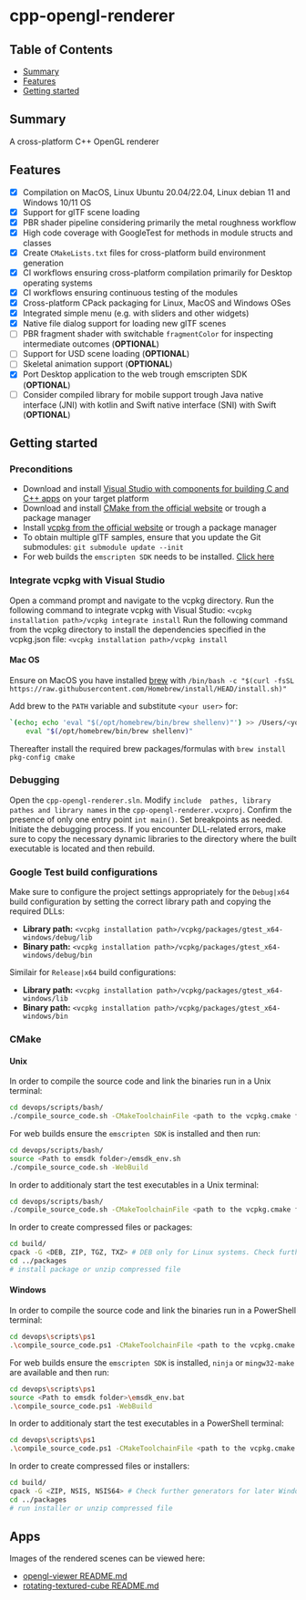 # cpp-opengl-renderer

## Table of Contents

+ [Summary](#summary)
+ [Features](#features)
+ [Getting started](#getting-started)

## Summary

A cross-platform C++ OpenGL renderer

## Features

- [x] Compilation on MacOS, Linux Ubuntu 20.04/22.04, Linux debian 11 and Windows 10/11 OS
- [x] Support for glTF scene loading
- [x] PBR shader pipeline considering primarily the metal roughness workflow
- [x] High code coverage with GoogleTest for methods in module structs and classes 
- [x] Create `CMakeLists.txt` files for cross-platform build environment generation
- [x] CI workflows ensuring cross-platform compilation primarily for Desktop operating systems 
- [x] CI workflows ensuring continuous testing of the modules 
- [x] Cross-platform CPack packaging for Linux, MacOS and Windows OSes
- [x] Integrated simple menu (e.g. with sliders and other widgets)
- [x] Native file dialog support for loading new glTF scenes
- [ ] PBR fragment shader with switchable `fragmentColor` for inspecting intermediate outcomes (**OPTIONAL**)
- [ ] Support for USD scene loading (**OPTIONAL**)
- [ ] Skeletal animation support (**OPTIONAL**)
- [x] Port Desktop application to the web trough emscripten SDK (**OPTIONAL**)
- [ ] Consider compiled library for mobile support trough Java native interface (JNI) with kotlin and Swift native interface (SNI) with Swift (**OPTIONAL**)

## Getting started

### Preconditions

- Download and install [Visual Studio with components for building C and C++ apps](https://visualstudio.microsoft.com/vs/features/cplusplus/) on your target platform 
- Download and install [CMake from the official website](https://cmake.org/download/)  or trough a package manager
- Install [vcpkg from the official website](https://vcpkg.io/en/getting-started.html) or trough a package manager
- To obtain multiple glTF samples, ensure that you update the Git submodules: `git submodule update --init` 
- For web builds the `emscripten SDK` needs to be installed. [Click here](https://github.com/emscripten-core/emsdk)

### Integrate vcpkg with Visual Studio

Open a command prompt and navigate to the vcpkg directory. Run the following command to integrate vcpkg with Visual Studio: `<vcpkg installation path>/vcpkg integrate install`
Run the following command from the vcpkg directory to install the dependencies specified in the vcpkg.json file: `<vcpkg installation path>/vcpkg install`


#### Mac OS

Ensure on MacOS you have installed [brew](https://brew.sh) with `/bin/bash -c "$(curl -fsSL https://raw.githubusercontent.com/Homebrew/install/HEAD/install.sh)"`

Add brew to the `PATH` variable and substitute `<your user>` for:
```sh
`(echo; echo 'eval "$(/opt/homebrew/bin/brew shellenv)"') >> /Users/<your user>/.zprofile
    eval "$(/opt/homebrew/bin/brew shellenv)"
```

Thereafter install the required brew packages/formulas with `brew install pkg-config cmake` 

### Debugging

Open the `cpp-opengl-renderer.sln`. Modify `include  pathes, library pathes and library names` in the `cpp-opengl-renderer.vcxproj`. Confirm the presence of only one entry point `int main()`. Set breakpoints as needed. Initiate the debugging process. 
If you encounter DLL-related errors, make sure to copy the necessary dynamic libraries to the directory where the built executable is located and then rebuild.

### Google Test build configurations

Make sure to configure the project settings appropriately for the `Debug|x64` build configuration by setting the correct library path and copying the required DLLs:

- **Library path:** `<vcpkg installation path>/vcpkg/packages/gtest_x64-windows/debug/lib`
- **Binary path:** `<vcpkg installation path>/vcpkg/packages/gtest_x64-windows/debug/bin`

Similair for `Release|x64` build configurations:

- **Library path:** `<vcpkg installation path>/vcpkg/packages/gtest_x64-windows/lib`
- **Binary path:** `<vcpkg installation path>/vcpkg/packages/gtest_x64-windows/bin`

### CMake

#### Unix

In order to compile the source code and link the binaries run in a Unix terminal:

```sh
cd devops/scripts/bash/
./compile_source_code.sh -CMakeToolchainFile <path to the vcpkg.cmake file>
```

For web builds ensure the `emscripten SDK` is installed and then run:

```sh
cd devops/scripts/bash/
source <Path to emsdk folder>/emsdk_env.sh
./compile_source_code.sh -WebBuild
```

In order to additionaly start the test executables in a Unix terminal: 

```sh
cd devops/scripts/bash/
./compile_source_code.sh -CMakeToolchainFile <path to the vcpkg.cmake file> -RunTests
```

In order to create compressed files or packages:

```sh
cd build/
cpack -G <DEB, ZIP, TGZ, TXZ> # DEB only for Linux systems. Check further generators for the specific Unix OS and CPU arch via `cpack -G --help` 
cd ../packages
# install package or unzip compressed file
```

#### Windows

In order to compile the source code and link the binaries run in a PowerShell terminal:

```sh
cd devops\scripts\ps1
.\compile_source_code.ps1 -CMakeToolchainFile <path to the vcpkg.cmake file>
```

For web builds ensure the `emscripten SDK` is installed, `ninja` or `mingw32-make` are available and then run:

```sh
cd devops\scripts\ps1
source <Path to emsdk folder>\emsdk_env.bat
.\compile_source_code.ps1 -WebBuild
```

In order to additionaly start the test executables in a PowerShell terminal: 

```sh
cd devops\scripts\ps1
.\compile_source_code.ps1 -CMakeToolchainFile <path to the vcpkg.cmake file> -RunTests
```

In order to create compressed files or installers:

```sh
cd build/
cpack -G <ZIP, NSIS, NSIS64> # Check further generators for later Windows OSes and CPU arch via `cpack -G --help` 
cd ../packages
# run installer or unzip compressed file
```

## Apps

Images of the rendered scenes can be viewed here:

- [opengl-viewer README.md](./apps/opengl-viewer/README.md)
- [rotating-textured-cube README.md](./apps/rotating-textured-cube/README.md)
